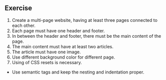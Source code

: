 ## Exercise

1. Create a multi-page website, having at least three pages connected to each other.
2. Each page must have one header and footer.
3. In between the header and footer, there must be the main content of the page.
4. The main content must have at least two articles.
5. The article must have one image.
6. Use different background color for different page.
7. Using of CSS resets is necessary.

- Use semantic tags and keep the nesting and indentation proper.
